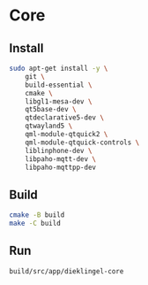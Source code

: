 # Core

## Install

```sh
sudo apt-get install -y \
    git \
    build-essential \
    cmake \
    libgl1-mesa-dev \
    qt5base-dev \
    qtdeclarative5-dev \
    qtwayland5 \
    qml-module-qtquick2 \
    qml-module-qtquick-controls \
    liblinphone-dev \
    libpaho-mqtt-dev \
    libpaho-mqttpp-dev
```

## Build

```sh
cmake -B build
make -C build
```

## Run

```sh
build/src/app/dieklingel-core
```

